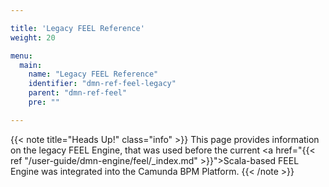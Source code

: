 ```yaml
---

title: 'Legacy FEEL Reference'
weight: 20

menu:
  main:
    name: "Legacy FEEL Reference"
    identifier: "dmn-ref-feel-legacy"
    parent: "dmn-ref-feel"
    pre: ""

---
```


{{< note title="Heads Up!" class="info" >}}
This page provides information on the legacy FEEL Engine, that was used before the 
current <a href="{{< ref "/user-guide/dmn-engine/feel/_index.md" >}}">Scala-based FEEL Engine</a>
was integrated into the Camunda BPM Platform.
{{< /note >}}
